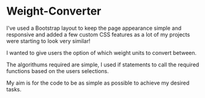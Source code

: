 # Weight-Converter

I've used a Bootstrap layout to keep the page appearance simple and responsive and added a few custom CSS features as a lot of my projects were starting to look very similar!

I wanted to give users the option of which weight units to convert between.

The algorithums required are simple, I used if statements to call the required functions based on the users selections.

My aim is for the code to be as simple as possible to achieve my desired tasks.
